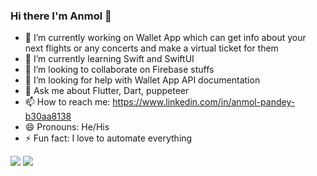 ### Hi there I'm Anmol 👋


- 🔭 I’m currently working on Wallet App which can  get info about your next flights or any concerts and make a virtual ticket for them 
- 🌱 I’m currently learning Swift and SwiftUI
- 👯 I’m looking to collaborate on Firebase stuffs
- 🤔 I’m looking for help with Wallet App API documentation
- 💬 Ask me about Flutter, Dart, puppeteer
- 📫 How to reach me: https://www.linkedin.com/in/anmol-pandey-b30aa8138
- 😄 Pronouns: He/His
- ⚡ Fun fact: I love to automate everything

<img src ="https://github-readme-stats.vercel.app/api?username=anmol500&&show_icons=true&title_color=ffffff&icon_color=bb2acf&text_color=daf7dc&bg_color=151515">
<img src ="https://github-readme-stats.vercel.app/api/top-langs/?username=anmol500&exclude_repo=github-readme-stats,anmol500.github.io&&show_icons=true&theme=radical)">
